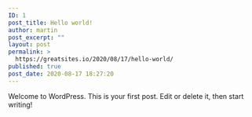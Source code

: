 ```yaml
---
ID: 1
post_title: Hello world!
author: martin
post_excerpt: ""
layout: post
permalink: >
  https://greatsites.io/2020/08/17/hello-world/
published: true
post_date: 2020-08-17 18:27:20
---
```

<!-- wp:paragraph -->
<p>Welcome to WordPress. This is your first post. Edit or delete it, then start writing!</p>
<!-- /wp:paragraph -->